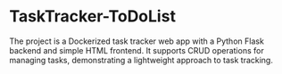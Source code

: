 # TaskTracker-ToDoList
The project is a Dockerized task tracker web app with a Python Flask backend and simple HTML frontend. It supports CRUD operations for managing tasks, demonstrating a lightweight approach to task tracking.
